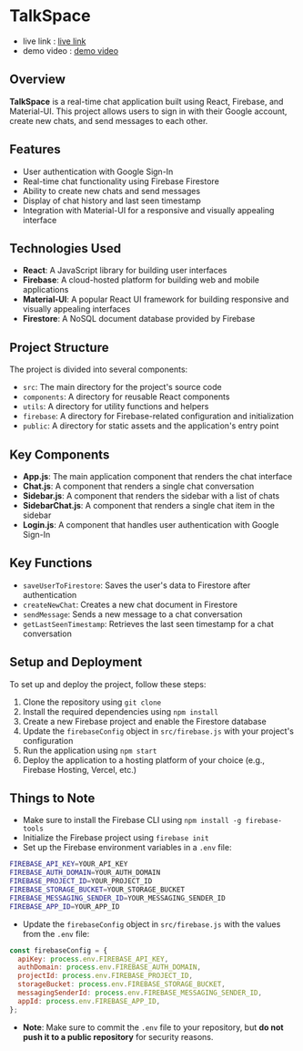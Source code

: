 # TalkSpace
- live link : [live link](https://talkspace-0510.web.app/)
- demo video : [demo video](https://drive.google.com/file/d/1VrLj7tVRpgaouSZC3A1o-FDapOT_KI9M/view)
## Overview
**TalkSpace** is a real-time chat application built using React, Firebase, and Material-UI. This project allows users to sign in with their Google account, create new chats, and send messages to each other.

## Features
- User authentication with Google Sign-In
- Real-time chat functionality using Firebase Firestore
- Ability to create new chats and send messages
- Display of chat history and last seen timestamp
- Integration with Material-UI for a responsive and visually appealing interface

## Technologies Used
- **React**: A JavaScript library for building user interfaces
- **Firebase**: A cloud-hosted platform for building web and mobile applications
- **Material-UI**: A popular React UI framework for building responsive and visually appealing interfaces
- **Firestore**: A NoSQL document database provided by Firebase

## Project Structure
The project is divided into several components:

- `src`: The main directory for the project's source code
- `components`: A directory for reusable React components
- `utils`: A directory for utility functions and helpers
- `firebase`: A directory for Firebase-related configuration and initialization
- `public`: A directory for static assets and the application's entry point

## Key Components
- **App.js**: The main application component that renders the chat interface
- **Chat.js**: A component that renders a single chat conversation
- **Sidebar.js**: A component that renders the sidebar with a list of chats
- **SidebarChat.js**: A component that renders a single chat item in the sidebar
- **Login.js**: A component that handles user authentication with Google Sign-In

## Key Functions
- `saveUserToFirestore`: Saves the user's data to Firestore after authentication
- `createNewChat`: Creates a new chat document in Firestore
- `sendMessage`: Sends a new message to a chat conversation
- `getLastSeenTimestamp`: Retrieves the last seen timestamp for a chat conversation

## Setup and Deployment
To set up and deploy the project, follow these steps:

1. Clone the repository using `git clone`
2. Install the required dependencies using `npm install`
3. Create a new Firebase project and enable the Firestore database
4. Update the `firebaseConfig` object in `src/firebase.js` with your project's configuration
5. Run the application using `npm start`
6. Deploy the application to a hosting platform of your choice (e.g., Firebase Hosting, Vercel, etc.)

## Things to Note
- Make sure to install the Firebase CLI using `npm install -g firebase-tools`
- Initialize the Firebase project using `firebase init`
- Set up the Firebase environment variables in a `.env` file:

```bash
FIREBASE_API_KEY=YOUR_API_KEY
FIREBASE_AUTH_DOMAIN=YOUR_AUTH_DOMAIN
FIREBASE_PROJECT_ID=YOUR_PROJECT_ID
FIREBASE_STORAGE_BUCKET=YOUR_STORAGE_BUCKET
FIREBASE_MESSAGING_SENDER_ID=YOUR_MESSAGING_SENDER_ID
FIREBASE_APP_ID=YOUR_APP_ID
```



- Update the `firebaseConfig` object in `src/firebase.js` with the values from the `.env` file:


```javascript
const firebaseConfig = {
  apiKey: process.env.FIREBASE_API_KEY,
  authDomain: process.env.FIREBASE_AUTH_DOMAIN,
  projectId: process.env.FIREBASE_PROJECT_ID,
  storageBucket: process.env.FIREBASE_STORAGE_BUCKET,
  messagingSenderId: process.env.FIREBASE_MESSAGING_SENDER_ID,
  appId: process.env.FIREBASE_APP_ID,
};
```


- **Note**: Make sure to commit the `.env` file to your repository, but **do not push it to a public repository** for security reasons.




